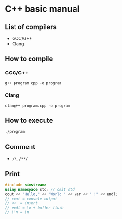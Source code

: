 #  C++ basic manual

## List of compilers

* GCC/G++
* Clang


## How to compile


### GCC/G++

```cpp
g++ program.cpp -o program
```

### Clang
```
clang++ program.cpp -o program
```

## How to execute

```bash
./program
```
## Comment
* `//`, `/**/`
## Print
```cpp
#include <iostream> 
using namespace std; // omit std
cout << "Hello," << "World " << var << " !" << endl;
// cout = console output
// <<  = insert
// endl = \n + buffer flush
// \\n = \n
```
